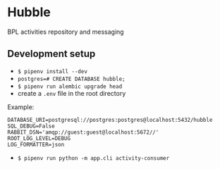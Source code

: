 # Hubble

BPL activities repository and messaging

## Development setup

- `$ pipenv install --dev`
- `postgres=# CREATE DATABASE hubble;`
- `$ pipenv run alembic upgrade head`
- create a `.env` file in the root directory

Example:

```shell
DATABASE_URI=postgresql://postgres:postgres@localhost:5432/hubble
SQL_DEBUG=False
RABBIT_DSN='amqp://guest:guest@localhost:5672//'
ROOT_LOG_LEVEL=DEBUG
LOG_FORMATTER=json
```

- `$ pipenv run python -m app.cli activity-consumer`
